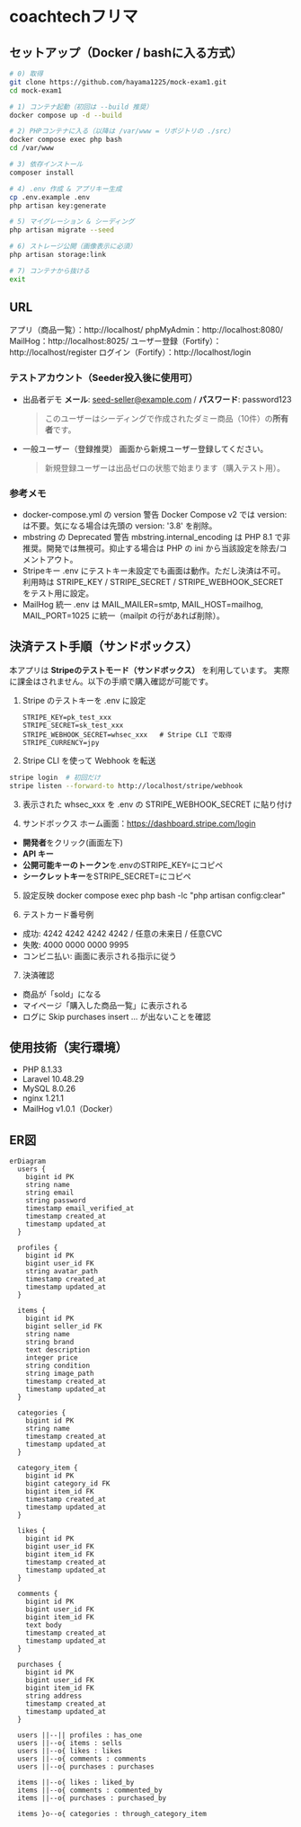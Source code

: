 # coachtechフリマ

## セットアップ（Docker / bashに入る方式）

```bash
# 0) 取得
git clone https://github.com/hayama1225/mock-exam1.git
cd mock-exam1

# 1) コンテナ起動（初回は --build 推奨）
docker compose up -d --build

# 2) PHPコンテナに入る（以降は /var/www = リポジトリの ./src）
docker compose exec php bash
cd /var/www

# 3) 依存インストール
composer install

# 4) .env 作成 & アプリキー生成
cp .env.example .env
php artisan key:generate

# 5) マイグレーション & シーディング
php artisan migrate --seed

# 6) ストレージ公開（画像表示に必須）
php artisan storage:link

# 7) コンテナから抜ける
exit
```
## URL
アプリ（商品一覧）：http://localhost/
phpMyAdmin：http://localhost:8080/
MailHog：http://localhost:8025/
ユーザー登録（Fortify）：http://localhost/register
ログイン（Fortify）：http://localhost/login

### テストアカウント（Seeder投入後に使用可）

- 出品者デモ
  **メール**: seed-seller@example.com / **パスワード**: password123
  > このユーザーはシーディングで作成されたダミー商品（10件）の**所有者**です。

- 一般ユーザー（登録推奨）
  画面から新規ユーザー登録してください。
  > 新規登録ユーザーは出品ゼロの状態で始まります（購入テスト用）。

### 参考メモ
- docker-compose.yml の version 警告
    Docker Compose v2 では version: は不要。気になる場合は先頭の version: '3.8' を削除。
- mbstring の Deprecated 警告
    mbstring.internal_encoding は PHP 8.1 で非推奨。開発では無視可。抑止する場合は PHP の ini から当該設定を除去/コメントアウト。
- Stripeキー
    .env にテストキー未設定でも画面は動作。ただし決済は不可。利用時は STRIPE_KEY / STRIPE_SECRET / STRIPE_WEBHOOK_SECRET をテスト用に設定。
- MailHog 統一
    .env は MAIL_MAILER=smtp, MAIL_HOST=mailhog, MAIL_PORT=1025 に統一（mailpit の行があれば削除）。

## 決済テスト手順（サンドボックス）

本アプリは **Stripeのテストモード（サンドボックス）** を利用しています。
実際に課金はされません。以下の手順で購入確認が可能です。

1. Stripe のテストキーを .env に設定
   ```env
   STRIPE_KEY=pk_test_xxx
   STRIPE_SECRET=sk_test_xxx
   STRIPE_WEBHOOK_SECRET=whsec_xxx   # Stripe CLI で取得
   STRIPE_CURRENCY=jpy
   ```

2. Stripe CLI を使って Webhook を転送
  ```bash
  stripe login  # 初回だけ
  stripe listen --forward-to http://localhost/stripe/webhook
  ```

3. 表示された whsec_xxx を .env の STRIPE_WEBHOOK_SECRET に貼り付け

4. サンドボックス ホーム画面：https://dashboard.stripe.com/login
- **開発者**をクリック(画面左下)
- **API キー**
- **公開可能キーのトークン**を.envのSTRIPE_KEY=にコピペ
- **シークレットキー**をSTRIPE_SECRET=にコピペ

5. 設定反映
docker compose exec php bash -lc "php artisan config:clear"

6. テストカード番号例
- 成功: 4242 4242 4242 4242 / 任意の未来日 / 任意CVC
- 失敗: 4000 0000 0000 9995
- コンビニ払い: 画面に表示される指示に従う

7. 決済確認
- 商品が「sold」になる
- マイページ「購入した商品一覧」に表示される
- ログに Skip purchases insert ... が出ないことを確認

## 使用技術（実行環境）
- PHP 8.1.33
- Laravel 10.48.29
- MySQL 8.0.26
- nginx 1.21.1
- MailHog v1.0.1（Docker）

## ER図
```mermaid
erDiagram
  users {
    bigint id PK
    string name
    string email
    string password
    timestamp email_verified_at
    timestamp created_at
    timestamp updated_at
  }

  profiles {
    bigint id PK
    bigint user_id FK
    string avatar_path
    timestamp created_at
    timestamp updated_at
  }

  items {
    bigint id PK
    bigint seller_id FK
    string name
    string brand
    text description
    integer price
    string condition
    string image_path
    timestamp created_at
    timestamp updated_at
  }

  categories {
    bigint id PK
    string name
    timestamp created_at
    timestamp updated_at
  }

  category_item {
    bigint id PK
    bigint category_id FK
    bigint item_id FK
    timestamp created_at
    timestamp updated_at
  }

  likes {
    bigint id PK
    bigint user_id FK
    bigint item_id FK
    timestamp created_at
    timestamp updated_at
  }

  comments {
    bigint id PK
    bigint user_id FK
    bigint item_id FK
    text body
    timestamp created_at
    timestamp updated_at
  }

  purchases {
    bigint id PK
    bigint user_id FK
    bigint item_id FK
    string address
    timestamp created_at
    timestamp updated_at
  }

  users ||--|| profiles : has_one
  users ||--o{ items : sells
  users ||--o{ likes : likes
  users ||--o{ comments : comments
  users ||--o{ purchases : purchases

  items ||--o{ likes : liked_by
  items ||--o{ comments : commented_by
  items ||--o{ purchases : purchased_by

  items }o--o{ categories : through_category_item
```

